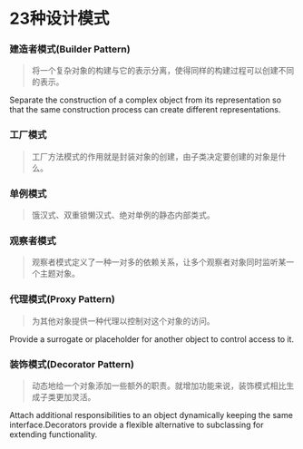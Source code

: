 # 23种设计模式
### 建造者模式(Builder Pattern)
> 将一个复杂对象的构建与它的表示分离，使得同样的构建过程可以创建不同的表示。

Separate the construction of a complex object from its representation so that the same construction process can create different representations.

### 工厂模式
> 工厂方法模式的作用就是封装对象的创建，由子类决定要创建的对象是什么。

### 单例模式
> 饿汉式、双重锁懒汉式、绝对单例的静态内部类式。

### 观察者模式
> 观察者模式定义了一种一对多的依赖关系，让多个观察者对象同时监听某一个主题对象。

### 代理模式(Proxy Pattern)
> 为其他对象提供一种代理以控制对这个对象的访问。

Provide a surrogate or placeholder for another object to control access to it.

### 装饰模式(Decorator Pattern)
> 动态地给一个对象添加一些额外的职责。就增加功能来说，装饰模式相比生成子类更加灵活。

Attach additional responsibilities to an object dynamically keeping the same interface.Decorators provide a flexible alternative to subclassing for extending functionality.